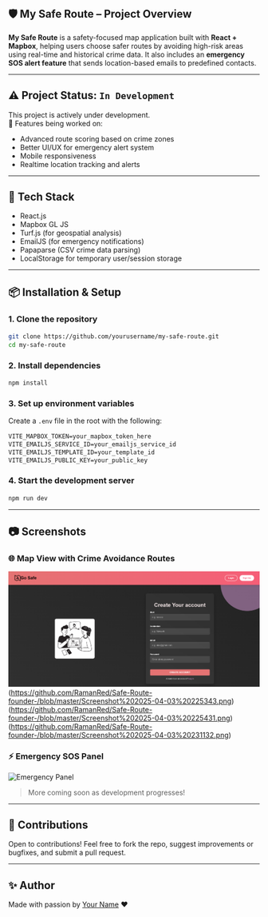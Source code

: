 ## 🛡️ My Safe Route – Project Overview

**My Safe Route** is a safety-focused map application built with **React + Mapbox**, helping users choose safer routes by avoiding high-risk areas using real-time and historical crime data. It also includes an **emergency SOS alert feature** that sends location-based emails to predefined contacts.

---

## ⚠️ Project Status: `In Development`

This project is actively under development.  
🔧 Features being worked on:
- Advanced route scoring based on crime zones  
- Better UI/UX for emergency alert system  
- Mobile responsiveness  
- Realtime location tracking and alerts

---

## 🧩 Tech Stack

- React.js
- Mapbox GL JS
- Turf.js (for geospatial analysis)
- EmailJS (for emergency notifications)
- Papaparse (CSV crime data parsing)
- LocalStorage for temporary user/session storage

---

## 📦 Installation & Setup

### 1. **Clone the repository**
```bash
git clone https://github.com/yourusername/my-safe-route.git
cd my-safe-route
```

### 2. **Install dependencies**
```bash
npm install
```

### 3. **Set up environment variables**
Create a `.env` file in the root with the following:
```env
VITE_MAPBOX_TOKEN=your_mapbox_token_here
VITE_EMAILJS_SERVICE_ID=your_emailjs_service_id
VITE_EMAILJS_TEMPLATE_ID=your_template_id
VITE_EMAILJS_PUBLIC_KEY=your_public_key
```

### 4. **Start the development server**
```bash
npm run dev
```

---

## 📷 Screenshots

### 🌐 Map View with Crime Avoidance Routes
![Map Route Example](https://github.com/RamanRed/Safe-Route-founder-/blob/master/Screenshot%202025-04-03%20225201.png)(https://github.com/RamanRed/Safe-Route-founder-/blob/master/Screenshot%202025-04-03%20225343.png)(https://github.com/RamanRed/Safe-Route-founder-/blob/master/Screenshot%202025-04-03%20225431.png)(https://github.com/RamanRed/Safe-Route-founder-/blob/master/Screenshot%202025-04-03%20231132.png)

### ⚡ Emergency SOS Panel
![Emergency Panel](screenshots/emergency-panel.png)

> More coming soon as development progresses!

---

## 🙏 Contributions
Open to contributions! Feel free to fork the repo, suggest improvements or bugfixes, and submit a pull request.

---

## ✨ Author
Made with passion by [Your Name](https://github.com/yourusername) ❤


